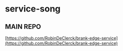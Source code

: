 # service-song

## MAIN REPO
[https://github.com/RobinDeClerck/brank-edge-service](https://github.com/RobinDeClerck/brank-edge-service)
